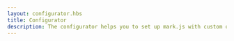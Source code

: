 ```yaml
---
layout: configurator.hbs
title: Configurator
description: The configurator helps you to set up mark.js with custom options!
---
```

